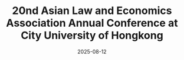 ---
title: "20nd Asian Law and Economics Association Annual Conference at City University of Hongkong"
date: 2025-08-12
---